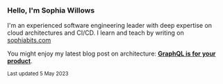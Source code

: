 ### Hello, I'm Sophia Willows

I'm an experienced software engineering leader with deep expertise on cloud architectures and CI/CD. I learn and teach by writing on [sophiabits.com](https://sophiabits.com/blog)

You might enjoy my latest blog post on architecture: **[GraphQL is for your product](https://sophiabits.com/blog/graphql-is-for-your-product)**.

<sub>Last updated 5 May 2023</sub>
